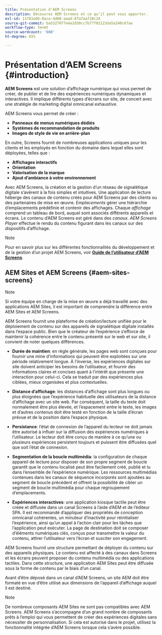```yaml
---
title: Présentation d’AEM Screens
description: Découvrez AEM Screens et ce qu’il peut vous apporter.
exl-id: 11781e0b-0aca-4d08-aaad-87a7aaf28c24
source-git-commit: ba5327077e4a2d30cc7b77f02123da5a240c67ae
workflow-type: tm+mt
source-wordcount: '660'
ht-degree: 65%

---
```


# Présentation d’AEM Screens {#introduction}

**AEM Screens** est une solution d’affichage numérique qui vous permet de créer, de publier et de lire des expériences numériques dynamiques et interactives. Il implique différents types d’écrans sur site, de concert avec une stratégie de marketing digital omnicanal exhaustive.

AEM Screens vous permet de créer :

* **Panneaux de menus numériques dédiés**
* **Systèmes de recommandation de produits**
* **Images de style de vie en arrière-plan**

En outre, Screens fournit de nombreuses applications uniques pour les clients et les employés en fonction du domaine dans lequel elles sont déployées, telles que :

* **Affichages interactifs**
* **Orientation**
* **Valorisation de la marque**
* **Ajout d’ambiance à votre environnement**

Avec AEM Screens, la création et la gestion d’un réseau de signalétique digitale s’avèrent à la fois simples et intuitives. Une application de lecture héberge des canaux de contenu créés pour AEM Screens par des clients ou des partenaires de mise en œuvre. *Emplacements* gérer une hiérarchie d’emplacements prédéfinie et contenir des affichages. Chaque *affichage* comprend un tableau de bord, auquel sont associés différents appareils et écrans. Le contenu d’AEM Screens est géré dans des *canaux*. *AEM Screens Player* effectue le rendu du contenu figurant dans les canaux sur des dispositifs d’affichage.



>[!NOTE]
>
>Pour en savoir plus sur les différentes fonctionnalités du développement et de la gestion d’un projet AEM Screens, voir **[Guide de l’utilisateur d’AEM Screens](https://experienceleague.adobe.com/en/docs/experience-manager-screens/user-guide/aem-screens-introduction)**.

## AEM Sites et AEM Screens {#aem-sites-screens}

>[!NOTE]
>
>Si votre équipe en charge de la mise en œuvre a déjà travaillé avec des applications AEM Sites, il est important de comprendre la différence entre AEM Sites et AEM Screens.

AEM Screens fournit une plateforme de création/lecture unifiée pour le déploiement de contenu sur des appareils de signalétique digitale installés dans l’espace public. Bien que le créateur de l’expérience s’efforce de maintenir la cohérence entre le contenu présenté sur le web et sur site, il convient de noter quelques différences.

* **Durée de maintien**: en règle générale, les pages web sont conçues pour fournir une mine d’informations qui peuvent être exploitées sur une période relativement longue. À l’inverse, les expériences digitales sur site doivent anticiper les besoins de l’utilisateur, et fournir des informations claires et concises quant à l’intérêt que présente une interaction pour celui-ci. Cela se traduit par des expériences plus ciblées, mieux organisées et plus contextuelles.

* **Distance d’affichage**: les distances d’affichage sont plus longues ou plus éloignées que l’expérience habituelle des utilisateurs de la distance d’affichage avec un site web. Par conséquent, la taille du texte doit normalement être plus élevée, et l’espacement entre le texte, les images et d’autres contenus doit être testé en fonction de la taille d’écran prévue et de la position dans l’espace physique.

* **Persistance**: l’état de connexion de l’appareil du lecteur ne doit jamais être autorisé à influer sur la diffusion des expériences numériques à l’utilisateur. Le lecteur doit être conçu de manière à ce qu’une ou plusieurs expériences persistent toujours et puissent être diffusées quel que soit l’état de connexion.

* **Segmentation de la boucle multimédia**: la configuration de chaque appareil de lecture pour disposer de son propre segment de boucle garantit que le contenu localisé peut être facilement créé, publié et lu dans l’ensemble de l’expérience numérique. Les ressources multimédias contenues dans les canaux de séquence incorporés sont ajoutées au segment de boucle précédent et offrent la possibilité de cibler un segment de boucle multimédia pour chaque regroupement d’emplacements.

* **Expériences interactives**: une application kiosque tactile peut être créée et diffusée dans un canal Screens à l’aide d’AEM et de l’éditeur SPA. Il est recommandé d’appliquer des propriétés de conception omnicanal cohérentes, un minuteur d’inactivité pour réinitialiser l’expérience, ainsi qu’un appel à l’action clair pour les tâches que l’application peut exécuter. La page de destination doit se composer d’éléments numériques clés, conçus pour transmettre la valeur du contenu, attirer l’utilisateur vers l’écran et susciter son engagement.

AEM Screens fournit une structure permettant de déployer du contenu sur des appareils physiques. Le contenu est affecté à des canaux dans Screens et les écrans peuvent proposer du contenu multimédia ou des applications tactiles. Dans cette structure, une application AEM Sites peut être diffusée sous la forme de contenu par le biais d’un canal.

Avant d’être déposé dans un canal d’AEM Screens, un site AEM doit être formaté en vue d’être utilisé aux dimensions de l’appareil d’affichage auquel il est destiné.

>[!NOTE]
>De nombreux composants AEM Sites ne sont pas compatibles avec AEM Screens. AEM Screens s’accompagne d’un grand nombre de composants prêts à l’emploi qui vous permettent de créer des expériences digitales sans nécessiter de personnalisation. Si cela est autorisé dans le projet, utilisez la fonctionnalité intégrée d’AEM Screens lorsque cela s’avère possible.
